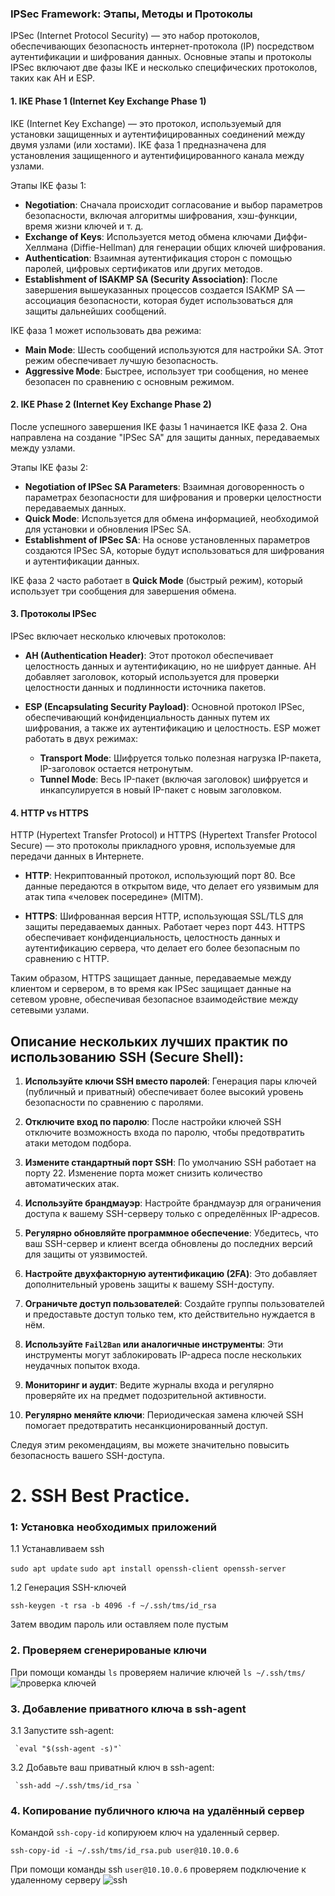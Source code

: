 ### IPSec Framework: Этапы, Методы и Протоколы

IPSec (Internet Protocol Security) — это набор протоколов, обеспечивающих безопасность интернет-протокола (IP) посредством аутентификации и шифрования данных. Основные этапы и протоколы IPSec включают две фазы IKE и несколько специфических протоколов, таких как AH и ESP.

#### 1. IKE Phase 1 (Internet Key Exchange Phase 1)
IKE (Internet Key Exchange) — это протокол, используемый для установки защищенных и аутентифицированных соединений между двумя узлами (или хостами). IKE фаза 1 предназначена для установления защищенного и аутентифицированного канала между узлами.

Этапы IKE фазы 1:
- **Negotiation**: Сначала происходит согласование и выбор параметров безопасности, включая алгоритмы шифрования, хэш-функции, время жизни ключей и т. д.
- **Exchange of Keys**: Используется метод обмена ключами Диффи-Хеллмана (Diffie-Hellman) для генерации общих ключей шифрования.
- **Authentication**: Взаимная аутентификация сторон с помощью паролей, цифровых сертификатов или других методов.
- **Establishment of ISAKMP SA (Security Association)**: После завершения вышеуказанных процессов создается ISAKMP SA — ассоциация безопасности, которая будет использоваться для защиты дальнейших сообщений.

IKE фаза 1 может использовать два режима:
- **Main Mode**: Шесть сообщений используются для настройки SA. Этот режим обеспечивает лучшую безопасность.
- **Aggressive Mode**: Быстрее, использует три сообщения, но менее безопасен по сравнению с основным режимом.

#### 2. IKE Phase 2 (Internet Key Exchange Phase 2)
После успешного завершения IKE фазы 1 начинается IKE фаза 2. Она направлена на создание "IPSec SA" для защиты данных, передаваемых между узлами.

Этапы IKE фазы 2:
- **Negotiation of IPSec SA Parameters**: Взаимная договоренность о параметрах безопасности для шифрования и проверки целостности передаваемых данных.
- **Quick Mode**: Используется для обмена информацией, необходимой для установки и обновления IPSec SA.
- **Establishment of IPSec SA**: На основе установленных параметров создаются IPSec SA, которые будут использоваться для шифрования и аутентификации данных.

IKE фаза 2 часто работает в **Quick Mode** (быстрый режим), который использует три сообщения для завершения обмена.

#### 3. Протоколы IPSec
IPSec включает несколько ключевых протоколов:

- **AH (Authentication Header)**: Этот протокол обеспечивает целостность данных и аутентификацию, но не шифрует данные. AH добавляет заголовок, который используется для проверки целостности данных и подлинности источника пакетов.
  
- **ESP (Encapsulating Security Payload)**: Основной протокол IPSec, обеспечивающий конфиденциальность данных путем их шифрования, а также их аутентификацию и целостность. ESP может работать в двух режимах:
  - **Transport Mode**: Шифруется только полезная нагрузка IP-пакета, IP-заголовок остается нетронутым.
  - **Tunnel Mode**: Весь IP-пакет (включая заголовок) шифруется и инкапсулируется в новый IP-пакет с новым заголовком.

#### 4. HTTP vs HTTPS
HTTP (Hypertext Transfer Protocol) и HTTPS (Hypertext Transfer Protocol Secure) — это протоколы прикладного уровня, используемые для передачи данных в Интернете.

- **HTTP**: Некриптованный протокол, использующий порт 80. Все данные передаются в открытом виде, что делает его уязвимым для атак типа «человек посередине» (MITM).

- **HTTPS**: Шифрованная версия HTTP, использующая SSL/TLS для защиты передаваемых данных. Работает через порт 443. HTTPS обеспечивает конфиденциальность, целостность данных и аутентификацию сервера, что делает его более безопасным по сравнению с HTTP.

Таким образом, HTTPS защищает данные, передаваемые между клиентом и сервером, в то время как IPSec защищает данные на сетевом уровне, обеспечивая безопасное взаимодействие между сетевыми узлами.

## Описание нескольких лучших практик по использованию SSH (Secure Shell):

1. **Используйте ключи SSH вместо паролей**: Генерация пары ключей (публичный и приватный) обеспечивает более высокий уровень безопасности по сравнению с паролями.

2. **Отключите вход по паролю**: После настройки ключей SSH отключите возможность входа по паролю, чтобы предотвратить атаки методом подбора.

3. **Измените стандартный порт SSH**: По умолчанию SSH работает на порту 22. Изменение порта может снизить количество автоматических атак.

4. **Используйте брандмауэр**: Настройте брандмауэр для ограничения доступа к вашему SSH-серверу только с определённых IP-адресов.

5. **Регулярно обновляйте программное обеспечение**: Убедитесь, что ваш SSH-сервер и клиент всегда обновлены до последних версий для защиты от уязвимостей.

6. **Настройте двухфакторную аутентификацию (2FA)**: Это добавляет дополнительный уровень защиты к вашему SSH-доступу.

7. **Ограничьте доступ пользователей**: Создайте группы пользователей и предоставьте доступ только тем, кто действительно нуждается в нём.

8. **Используйте `Fail2Ban` или аналогичные инструменты**: Эти инструменты могут заблокировать IP-адреса после нескольких неудачных попыток входа.

9. **Мониторинг и аудит**: Ведите журналы входа и регулярно проверяйте их на предмет подозрительной активности.

10. **Регулярно меняйте ключи**: Периодическая замена ключей SSH помогает предотвратить несанкционированный доступ.

Следуя этим рекомендациям, вы можете значительно повысить безопасность вашего SSH-доступа.
</details>

# 2. SSH Best Practice.

### 1: Установка необходимых приложений

  1.1 Устанавливаем ssh

` sudo apt update `
` sudo apt install openssh-client openssh-server `

  1.2 Генерация SSH-ключей

   ` ssh-keygen -t rsa -b 4096 -f ~/.ssh/tms/id_rsa `
   
Затем вводим пароль или оставляем поле пустым 

### 2. Проверяем сгенерированые ключи
При помощи команды `ls` проверяем наличие ключей 
`
ls ~/.ssh/tms/
`![проверка ключей](https://github.com/user-attachments/assets/bdcc42a7-1a92-4978-9fbf-cd2158f42b73)

### 3. Добавление приватного ключа в ssh-agent

  3.1 Запустите ssh-agent:

     `eval "$(ssh-agent -s)"`

  3.2 Добавьте ваш приватный ключ в ssh-agent:

     `ssh-add ~/.ssh/tms/id_rsa `
### 4. Копирование публичного ключа на удалённый сервер

Командой `ssh-copy-id` копируюем ключ на удаленный сервер. 

   ` ssh-copy-id -i ~/.ssh/tms/id_rsa.pub user@10.10.0.6 `

При помощи команды ssh `user@10.10.0.6` проверяем подключение к удаленному серверу 
![ssh](https://github.com/user-attachments/assets/754e4722-c479-4f3c-8e5b-8d59cf907100)

